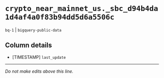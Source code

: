 # `crypto_near_mainnet_us._sbc_d94b4da1d4af4a0f83b94dd5d6a5506c`
`bq-1` | `bigquery-public-data`

## Column details
* [TIMESTAMP] `last_update`

-------------------------------------------------------------------------------
*Do not make edits above this line.*
